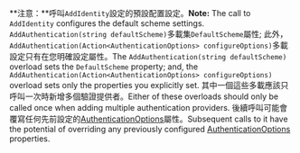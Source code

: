 <span data-ttu-id="3a7be-101">**注意：**呼叫`AddIdentity`設定的預設配置設定。</span><span class="sxs-lookup"><span data-stu-id="3a7be-101">**Note:** The call to `AddIdentity` configures the default scheme settings.</span></span> <span data-ttu-id="3a7be-102">`AddAuthentication(string defaultScheme)`多載集`DefaultScheme`屬性; 此外，`AddAuthentication(Action<AuthenticationOptions> configureOptions)`多載設定只有在您明確設定屬性。</span><span class="sxs-lookup"><span data-stu-id="3a7be-102">The `AddAuthentication(string defaultScheme)` overload sets the `DefaultScheme` property; and, the `AddAuthentication(Action<AuthenticationOptions> configureOptions)` overload sets only the properties you explicitly set.</span></span> <span data-ttu-id="3a7be-103">其中一個這些多載應該只呼叫一次時新增多個驗證提供者。</span><span class="sxs-lookup"><span data-stu-id="3a7be-103">Either of these overloads should only be called once when adding multiple authentication providers.</span></span> <span data-ttu-id="3a7be-104">後續呼叫可能會覆寫任何先前設定的[AuthenticationOptions](https://docs.microsoft.com/aspnet/core/api/microsoft.aspnetcore.builder.authenticationoptions)屬性。</span><span class="sxs-lookup"><span data-stu-id="3a7be-104">Subsequent calls to it have the potential of overriding any previously configured [AuthenticationOptions](https://docs.microsoft.com/aspnet/core/api/microsoft.aspnetcore.builder.authenticationoptions) properties.</span></span>